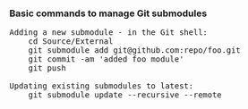 
### Basic commands to manage Git submodules

<pre>
Adding a new submodule - in the Git shell:
    cd Source/External
    git submodule add git@github.com:repo/foo.git
    git commit -am 'added foo module'
    git push

Updating existing submodules to latest:
    git submodule update --recursive --remote
</pre>

